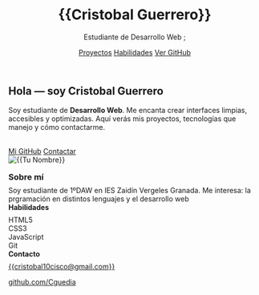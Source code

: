 

<div class="wrap"><!-- HEADER --><header>
<div class="brand">
<div class="logo" aria-hidden="true"></div>
<div>
<h1>{{Cristobal Guerrero}}</h1>
<p>Estudiante de Desarrollo Web ;</p>
</div>
</div>
<nav><a href="#proyectos">Proyectos</a> 
  <a href="#skills">Habilidades</a> <a class="cta" href="https://github.com/Cguedia" target="_blank" rel="noopener">Ver GitHub</a>
</nav></header>
<div class="grid"><!-- MAIN -->
<section class="card">
<div class="hero">
<div class="hero-left">
<h2 class="intro">Hola &mdash; soy <strong>Cristobal Guerrero</strong></h2>
<p class="tagline">Soy estudiante de <strong>Desarrollo Web</strong>.
  Me encanta crear interfaces limpias, accesibles y optimizadas. Aqu&iacute; ver&aacute;s mis proyectos, tecnolog&iacute;as que manejo y c&oacute;mo contactarme.</p>
<div class="hero-actions"><br>
  <a class="btn btn-primary" href="https://github.com/Cguedia" target="_blank" rel="noopener">Mi GitHub</a> 
  <a class="btn btn-ghost" href="#contacto">Contactar</a></div>
</div>
<div class="avatar" aria-hidden="true"><!-- Sustituye por tu foto real si quieres: <img src="ruta-a-tu-foto.jpg" alt="Tu Nombre"> --> <img src="{{URL_DE_TU_IMAGEN_OPCIONAL}}" alt="{{Tu Nombre}}" /></div>
</div>
</section>
<section id="experiencia" class="card" style="margin-top: 16px;">
<h3 style="margin: 0 0 8px 0;">Sobre m&iacute;</h3>
<p style="margin: 0; color: var(--muted);">Soy estudiante de 1ºDAW en IES Zaidín Vergeles Granada. Me interesa: la prgramación en distintos lenguajes y el desarrollo web</p>
</section>
<!-- SIDEBAR -->
<aside class="sidebar">
<div class="card section">
<h4 style="margin: 0 0 8px 0;">Habilidades</h4>
<div id="skills" class="skills">
<div class="skill">HTML5</div>
<div class="skill">CSS3</div>
<div class="skill">JavaScript</div>
<div class="skill">Git</div>
</div>
<div class="card section">
<h4 style="margin: 0 0 8px 0;">Contacto</h4>
<div id="contacto" class="contact"><a href="mailto:cristobal10cisco@gmail.com">{{cristobal10cisco@gmail.com}} </a>
  
<a href="https://github.com/Cguedia" target="_blank" rel="noopener"> github.com/Cguedia </a> 
</div>
</aside>
</div>
</div>
